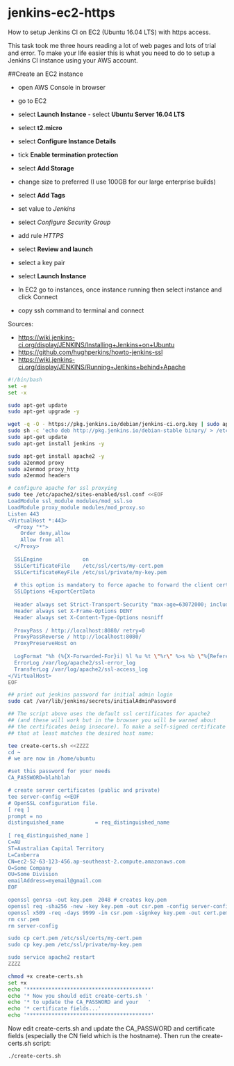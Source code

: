 # jenkins-ec2-https
How to setup Jenkins CI on EC2 (Ubuntu 16.04 LTS) with https access.

This task took me three hours reading a lot of web pages and lots of trial and error. To make your life easier this is what you need to do to setup a Jenkins CI instance using your AWS account.

##Create an EC2 instance
* open AWS Console in browser
* go to EC2
* select **Launch Instance** - select **Ubuntu Server 16.04 LTS**
* select **t2.micro**
* select **Configure Instance Details**
* tick **Enable termination protection**
* select **Add Storage**
* change size to preferred (I use 100GB for our large enterprise builds)
* select **Add Tags**
* set value to *Jenkins*
* select *Configure Security Group*
* add rule *HTTPS*
* select **Review and launch**
* select a key pair
* select **Launch Instance**

* In EC2 go to instances, once instance running then select instance and click Connect
* copy ssh command to terminal and connect

Sources:
* https://wiki.jenkins-ci.org/display/JENKINS/Installing+Jenkins+on+Ubuntu
* https://github.com/hughperkins/howto-jenkins-ssl
* https://wiki.jenkins-ci.org/display/JENKINS/Running+Jenkins+behind+Apache

```bash
#!/bin/bash
set -e 
set -x

sudo apt-get update
sudo apt-get upgrade -y

wget -q -O - https://pkg.jenkins.io/debian/jenkins-ci.org.key | sudo apt-key add -
sudo sh -c 'echo deb http://pkg.jenkins.io/debian-stable binary/ > /etc/apt/sources.list.d/jenkins.list'
sudo apt-get update
sudo apt-get install jenkins -y

sudo apt-get install apache2 -y
sudo a2enmod proxy
sudo a2enmod proxy_http
sudo a2enmod headers

# configure apache for ssl proxying
sudo tee /etc/apache2/sites-enabled/ssl.conf <<EOF
LoadModule ssl_module modules/mod_ssl.so
LoadModule proxy_module modules/mod_proxy.so
Listen 443
<VirtualHost *:443>
  <Proxy "*">
    Order deny,allow
    Allow from all
  </Proxy>
  
  SSLEngine             on
  SSLCertificateFile	/etc/ssl/certs/my-cert.pem
  SSLCertificateKeyFile /etc/ssl/private/my-key.pem
  
  # this option is mandatory to force apache to forward the client cert data to tomcat
  SSLOptions +ExportCertData
  
  Header always set Strict-Transport-Security "max-age=63072000; includeSubdomains; preload"
  Header always set X-Frame-Options DENY
  Header always set X-Content-Type-Options nosniff
  
  ProxyPass / http://localhost:8080/ retry=0
  ProxyPassReverse / http://localhost:8080/
  ProxyPreserveHost on
  
  LogFormat "%h (%{X-Forwarded-For}i) %l %u %t \"%r\" %>s %b \"%{Referer}i\" \"%{User-Agent}i\""
  ErrorLog /var/log/apache2/ssl-error_log
  TransferLog /var/log/apache2/ssl-access_log
</VirtualHost>
EOF

## print out jenkins password for initial admin login
sudo cat /var/lib/jenkins/secrets/initialAdminPassword

## The script above uses the default ssl certificates for apache2
## (and these will work but in the browser you will be warned about
## the certificates being insecure). To make a self-signed certificate
## that at least matches the desired host name:

tee create-certs.sh <<ZZZZ
cd ~
# we are now in /home/ubuntu

#set this password for your needs
CA_PASSWORD=blahblah

# create server certificates (public and private)
tee server-config <<EOF
# OpenSSL configuration file.
[ req ]
prompt = no
distinguished_name			= req_distinguished_name
 
[ req_distinguished_name ]
C=AU
ST=Australian Capital Territory
L=Canberra
CN=ec2-52-63-123-456.ap-southeast-2.compute.amazonaws.com
O=Some Company
OU=Some Division
emailAddress=myemail@gmail.com
EOF

openssl genrsa -out key.pem  2048 # creates key.pem
openssl req -sha256 -new -key key.pem -out csr.pem -config server-config
openssl x509 -req -days 9999 -in csr.pem -signkey key.pem -out cert.pem -passin "pass:$CA_PASSWORD"
rm csr.pem
rm server-config

sudo cp cert.pem /etc/ssl/certs/my-cert.pem
sudo cp key.pem /etc/ssl/private/my-key.pem

sudo service apache2 restart
ZZZZ

chmod +x create-certs.sh
set +x
echo '****************************************'
echo '* Now you should edit create-certs.sh '
echo '* to update the CA_PASSWORD and your   '
echo '* certificate fields...'
echo '****************************************'
```
Now edit create-certs.sh and update the CA_PASSWORD and certificate fields (especially the CN field which is the hostname). Then run the create-certs.sh script:
```bash
./create-certs.sh
```
